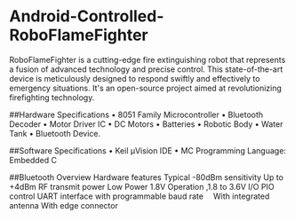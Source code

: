 # Android-Controlled-RoboFlameFighter
RoboFlameFighter is a cutting-edge fire extinguishing robot that represents a fusion of advanced technology and precise control. This state-of-the-art device is meticulously designed to respond swiftly and effectively to emergency situations. It's an open-source project aimed at revolutionizing firefighting technology. 

##Hardware Specifications
•	8051 Family Microcontroller
•	Bluetooth Decoder
•	Motor Driver IC
•	DC Motors
•	Batteries
•	Robotic Body
•	Water Tank
•	Bluetooth Device.

##Software Specifications
•	Keil µVision IDE
•	MC Programming Language: Embedded C

##Bluetooth Overview
Hardware features
Typical -80dBm sensitivity
Up to +4dBm RF transmit power
Low Power 1.8V Operation ,1.8 to 3.6V I/O
PIO control
UART interface with programmable baud rate 
With integrated antenna
With edge connector

